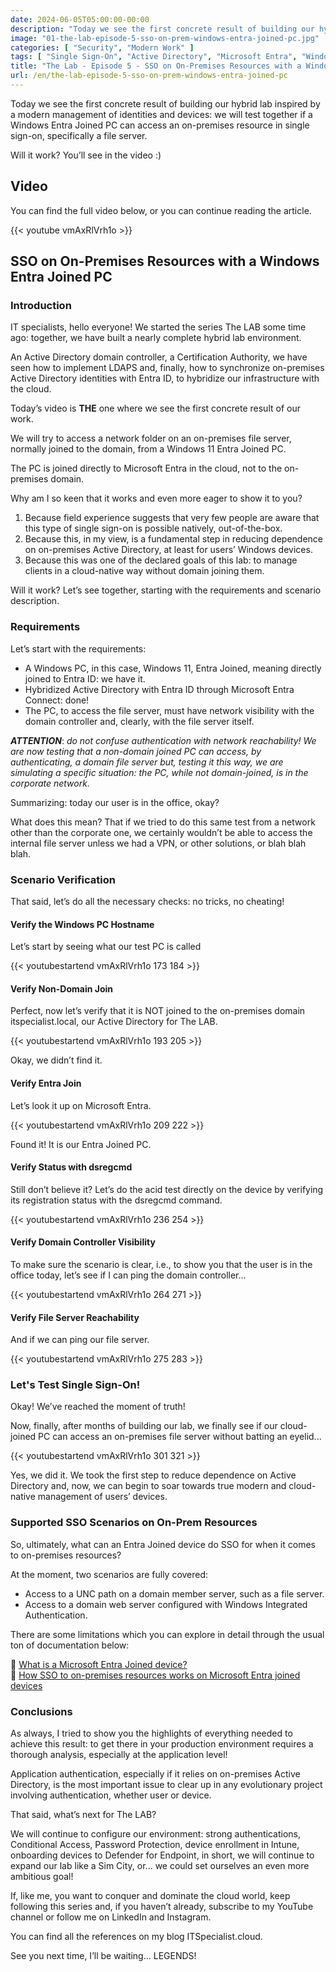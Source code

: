 ```yaml
---
date: 2024-06-05T05:00:00-00:00
description: "Today we see the first concrete result of building our hybrid lab inspired by a modern management of identities and devices: we will test together if a Windows Entra Joined PC can access an on-premises resource in single sign-on, specifically a file server."
image: "01-the-lab-episode-5-sso-on-prem-windows-entra-joined-pc.jpg"
categories: [ "Security", "Modern Work" ]
tags: [ "Single Sign-On", "Active Directory", "Microsoft Entra", "Windows", "Entra Join", "Video", "The Lab" ]
title: "The Lab - Episode 5 - SSO on On-Premises Resources with a Windows Entra Joined PC"
url: /en/the-lab-episode-5-sso-on-prem-windows-entra-joined-pc
---
```

Today we see the first concrete result of building our hybrid lab inspired by a modern management of identities and devices: we will test together if a Windows Entra Joined PC can access an on-premises resource in single sign-on, specifically a file server.

Will it work? You’ll see in the video :)

## Video
You can find the full video below, or you can continue reading the article.

{{< youtube vmAxRlVrh1o >}}

## SSO on On-Premises Resources with a Windows Entra Joined PC

### Introduction
IT specialists, hello everyone! We started the series The LAB some time ago: together, we have built a nearly complete hybrid lab environment.

An Active Directory domain controller, a Certification Authority, we have seen how to implement LDAPS and, finally, how to synchronize on-premises Active Directory identities with Entra ID, to hybridize our infrastructure with the cloud.

Today’s video is **THE** one where we see the first concrete result of our work.

We will try to access a network folder on an on-premises file server, normally joined to the domain, from a Windows 11 Entra Joined PC.

The PC is joined directly to Microsoft Entra in the cloud, not to the on-premises domain.

Why am I so keen that it works and even more eager to show it to you?

1. Because field experience suggests that very few people are aware that this type of single sign-on is possible natively, out-of-the-box.
2. Because this, in my view, is a fundamental step in reducing dependence on on-premises Active Directory, at least for users’ Windows devices.
3. Because this was one of the declared goals of this lab: to manage clients in a cloud-native way without domain joining them.

Will it work? Let’s see together, starting with the requirements and scenario description.

### Requirements
Let’s start with the requirements:
- A Windows PC, in this case, Windows 11, Entra Joined, meaning directly joined to Entra ID: we have it.
- Hybridized Active Directory with Entra ID through Microsoft Entra Connect: done!
- The PC, to access the file server, must have network visibility with the domain controller and, clearly, with the file server itself.

***ATTENTION***: *do not confuse authentication with network reachability! We are now testing that a non-domain joined PC can access, by authenticating, a domain file server but, testing it this way, we are simulating a specific situation: the PC, while not domain-joined, is in the corporate network.*

Summarizing: today our user is in the office, okay?

What does this mean? That if we tried to do this same test from a network other than the corporate one, we certainly wouldn’t be able to access the internal file server unless we had a VPN, or other solutions, or blah blah blah.

### Scenario Verification
That said, let’s do all the necessary checks: no tricks, no cheating!

#### Verify the Windows PC Hostname
Let’s start by seeing what our test PC is called

{{< youtubestartend vmAxRlVrh1o 173 184 >}}

#### Verify Non-Domain Join
Perfect, now let’s verify that it is NOT joined to the on-premises domain itspecialist.local, our Active Directory for The LAB.

{{< youtubestartend vmAxRlVrh1o 193 205 >}}

Okay, we didn’t find it.

#### Verify Entra Join
Let’s look it up on Microsoft Entra.

{{< youtubestartend vmAxRlVrh1o 209 222 >}}

Found it! It is our Entra Joined PC.

#### Verify Status with dsregcmd
Still don’t believe it? Let’s do the acid test directly on the device by verifying its registration status with the dsregcmd command.

{{< youtubestartend vmAxRlVrh1o 236 254 >}}

#### Verify Domain Controller Visibility
To make sure the scenario is clear, i.e., to show you that the user is in the office today, let’s see if I can ping the domain controller...

{{< youtubestartend vmAxRlVrh1o 264 271 >}}

#### Verify File Server Reachability
And if we can ping our file server.

{{< youtubestartend vmAxRlVrh1o 275 283 >}}

### Let's Test Single Sign-On!
Okay! We’ve reached the moment of truth!

Now, finally, after months of building our lab, we finally see if our cloud-joined PC can access an on-premises file server without batting an eyelid...

{{< youtubestartend vmAxRlVrh1o 301 321 >}}

Yes, we did it. We took the first step to reduce dependence on Active Directory and, now, we can begin to soar towards true modern and cloud-native management of users’ devices.

### Supported SSO Scenarios on On-Prem Resources
So, ultimately, what can an Entra Joined device do SSO for when it comes to on-premises resources?

At the moment, two scenarios are fully covered:
- Access to a UNC path on a domain member server, such as a file server.
- Access to a domain web server configured with Windows Integrated Authentication.

There are some limitations which you can explore in detail through the usual ton of documentation below:

🔗 [What is a Microsoft Entra Joined device?](https://learn.microsoft.com/en-us/entra/identity/devices/concept-directory-join)  
🔗 [How SSO to on-premises resources works on Microsoft Entra joined devices](https://learn.microsoft.com/en-us/entra/identity/devices/device-sso-to-on-premises-resources)

### Conclusions
As always, I tried to show you the highlights of everything needed to achieve this result: to get there in your production environment requires a thorough analysis, especially at the application level!

Application authentication, especially if it relies on on-premises Active Directory, is the most important issue to clear up in any evolutionary project involving authentication, whether user or device.

That said, what’s next for The LAB?

We will continue to configure our environment: strong authentications, Conditional Access, Password Protection, device enrollment in Intune, onboarding devices to Defender for Endpoint, in short, we will continue to expand our lab like a Sim City, or... we could set ourselves an even more ambitious goal!

If, like me, you want to conquer and dominate the cloud world, keep following this series and, if you haven’t already, subscribe to my YouTube channel or follow me on LinkedIn and Instagram.

You can find all the references on my blog ITSpecialist.cloud.

See you next time, I’ll be waiting... LEGENDS!